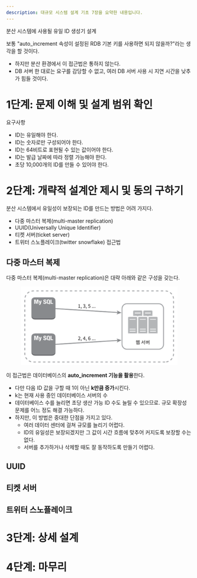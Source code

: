 ```yaml
---
description: 대규모 시스템 설계 기초 7장을 요약한 내용입니다.
---
```


분산 시스템에 사용될 유일 ID 생성기 설계

보통 "auto_increment 속성이 설정된 RDB 기본 키를 사용하면 되지 않을까?"라는 생각을 할 것이다.
- 하지만 분산 환경에서 이 접근법은 통하지 않는다.
- DB 서버 한 대로는 요구를 감당할 수 없고, 여러 DB 서버 사용 시 지연 시간을 낮추가 힘들 것이다.

# 1단계: 문제 이해 및 설계 범위 확인

요구사항
- ID는 유일해야 한다.
- ID는 숫자로만 구성되어야 한다.
- ID는 64비트로 표현될 수 있는 값이어야 한다.
- ID는 발급 날짜에 따라 정렬 가능해야 한다.
- 초당 10,000개의 ID를 만들 수 있어야 한다.

# 2단계: 개략적 설계안 제시 및 동의 구하기

분산 시스템에서 유일성이 보장되는 ID를 만드는 방법은 어려 가지다.
- 다중 마스터 복제(multi-master replication)
- UUID(Universally Unique Identifier)
- 티켓 서버(ticket server)
- 트위터 스노플레이크(twitter snowflake) 접근법

## 다중 마스터 복제

다중 마스터 복제(multi-master replication)은 대략 아래와 같은 구성을 갖는다.

<figure><img src="../../.gitbook/assets/system-design-interview/7-2.png" alt=""><figcaption></figcaption></figure>

이 접근법은 데이터베이스의 **auto_increment 기능을 활용**한다.
- 다만 다음 ID 값을 구할 때 1이 아닌 **k만큼 증가**시킨다.
- k는 현재 사용 중인 데이터베이스 서버의 수
- 데이터베이스 수를 늘리면 초당 생산 가능 ID 수도 늘릴 수 있으므로. 규모 확장성 문제를 어느 정도 해결 가능하다.
- 하지만, 이 방법은 중대한 단점을 가지고 있다.
  - 여러 데이터 센터에 걸쳐 규모를 늘리기 어렵다.
  - ID의 유일성은 보장되겠지만 그 값이 시간 흐름에 맞추어 커지도록 보장할 수는 없다.
  - 서버를 추가하거나 삭제할 때도 잘 동작하도록 만들기 어렵다.





## UUID

## 티켓 서버

## 트위터 스노플레이크

# 3단계: 상세 설계

# 4단계: 마무리